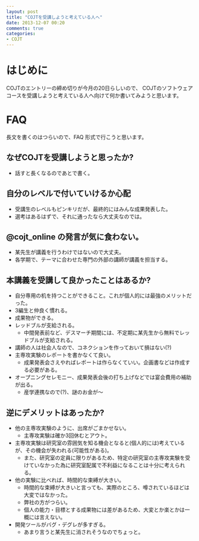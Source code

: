 ```yaml
---
layout: post
title: "COJTを受講しようと考えている人へ"
date: 2013-12-07 00:20
comments: true
categories: 
- COJT
---
```


# はじめに

COJTのエントリーの締め切りが今月の20日らしいので、
COJTのソフトウェアコースを受講しようと考えている人へ向けて何か書いてみようと思います。

<!--more-->

# FAQ

長文を書くのはつらいので、FAQ 形式で行こうと思います。

## なぜCOJTを受講しようと思ったか?

* 話すと長くなるのであとで書く。

## 自分のレベルで付いていけるか心配

* 受講生のレベルもピンキリだが、最終的にはみんな成果発表した。
* 選考はあるはずで、それに通ったなら大丈夫なのでは。

## @cojt\_online の発言が気に食わない。

* 某先生が講義を行うわけではないので大丈夫。
* 各学期で、テーマに合わせた専門の外部の講師が講義を担当する。

## 本講義を受講して良かったことはあるか?

* 自分専用の机を持つことができること。これが個人的には最強のメリットだった。
* 3編生と仲良く慣れる。
* 成果物ができる。
* レッドブルが支給される。
  * 中間発表前など、デスマーチ期間には、不定期に某先生から無料でレッドブルが支給される。
* 講師の人は社会人なので、コネクションを作っておいて損はない(?)
* 主専攻実験のレポートを書かなくて良い。
  * 成果発表会さえやればレポートは作らなくていい。企画書などは作成する必要がある。
* オープニングセレモニー、成果発表会後の打ち上げなどでは宴会費用の補助が出る。
  * 産学連携なので(?)、謎のお金が〜

## 逆にデメリットはあったか?

* 他の主専攻実験のように、出席がごまかせない。
  * 主専攻実験は確か3回休むとアウト。
* 主専攻実験は研究室の雰囲気を知る機会となると(個人的には)考えているが、その機会が失われる(可能性がある)。
  * また、研究室の定員に限りがあるため、特定の研究室の主専攻実験を受けていなかった為に研究室配属で不利益になることは十分に考えられる。
* 他の実験に比べれば、時間的な束縛が大きい。
  * 時間的な束縛が大きいと言っても、実際のところ、噂されているほどは大変ではなかった。
  * 弊社の方がつらい。
  * 個人の能力・目標とする成果物には差があるため、大変とか楽とかは一概には言えない。
* 開発ツールがバグ・デグレが多すぎる。
  * あまり言うと某先生に消されそうなのでちょっと。
